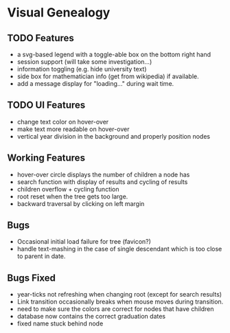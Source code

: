 # Visual Genealogy

## TODO Features
- a svg-based legend with a toggle-able box on the bottom right hand
- session support (will take some investigation...)
- information toggling (e.g. hide university text)
- side box for mathematician info (get from wikipedia) if available.
- add a message display for "loading..." during wait time.

## TODO UI Features
- change text color on hover-over
- make text more readable on hover-over
- vertical year division in the background and properly position nodes

## Working Features
- hover-over circle displays the number of children a node has
- search function with display of results and cycling of results
- children overflow + cycling function
- root reset when the tree gets too large.
- backward traversal by clicking on left margin

## Bugs
- Occasional initial load failure for tree (favicon?)
- handle text-mashing in the case of single descendant which is too close to parent in date.

## Bugs Fixed
- year-ticks not refreshing when changing root (except for search results)
- Link transition occasionally breaks when mouse moves during transition.
- need to make sure the colors are correct for nodes that have children
- database now contains the correct graduation dates
- fixed name stuck behind node
